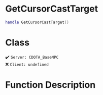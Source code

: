 # GetCursorCastTarget
```lua
handle GetCursorCastTarget()
```
# Class
✔️ `Server: CDOTA_BaseNPC`  
❌ `Client: undefined`  

# Function Description

